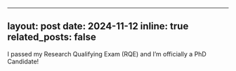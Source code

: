 
---
layout: post
date: 2024-11-12 
inline: true
related_posts: false
---

I passed my Research Qualifying Exam (RQE) and I’m officially a PhD Candidate!


